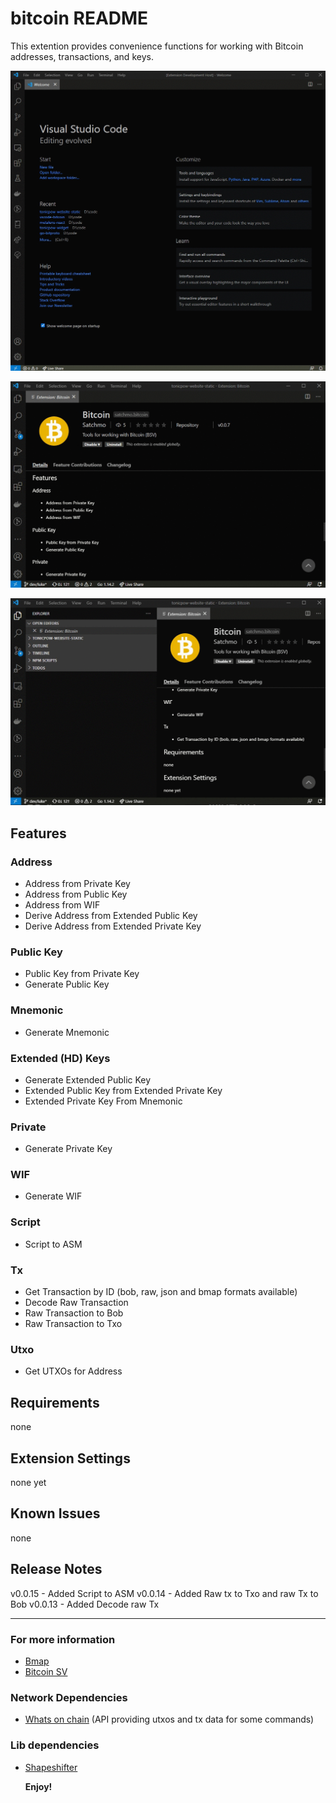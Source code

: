 # bitcoin README

This extention provides convenience functions for working with Bitcoin addresses, transactions, and keys.

![](./images/decode_raw_tx.gif)

![](./images/address_from_private_key.gif)

![](./images/bmap_from_txid.gif)

## Features

### Address

- Address from Private Key
- Address from Public Key
- Address from WIF
- Derive Address from Extended Public Key
- Derive Address from Extended Private Key

### Public Key

- Public Key from Private Key
- Generate Public Key

### Mnemonic

- Generate Mnemonic

### Extended (HD) Keys

- Generate Extended Public Key
- Extended Public Key from Extended Private Key
- Extended Private Key From Mnemonic

### Private

- Generate Private Key

### WIF

- Generate WIF

### Script

- Script to ASM

### Tx

- Get Transaction by ID (bob, raw, json and bmap formats available)
- Decode Raw Transaction
- Raw Transaction to Bob
- Raw Transaction to Txo

### Utxo

- Get UTXOs for Address

## Requirements

none

## Extension Settings

none yet

## Known Issues

none

## Release Notes

v0.0.15 - Added Script to ASM
v0.0.14 - Added Raw tx to Txo and raw Tx to Bob
v0.0.13 - Added Decode raw Tx

---

### For more information

- [Bmap](http://bmapjs.com)
- [Bitcoin SV](https://bitcoinsv.com/)

### Network Dependencies

- [Whats on chain](https://whatsonchain.com)
  (API providing utxos and tx data for some commands)

### Lib dependencies

- [Shapeshifter](https://github.com/libitx/shapeshifter.js)

  **Enjoy!**
